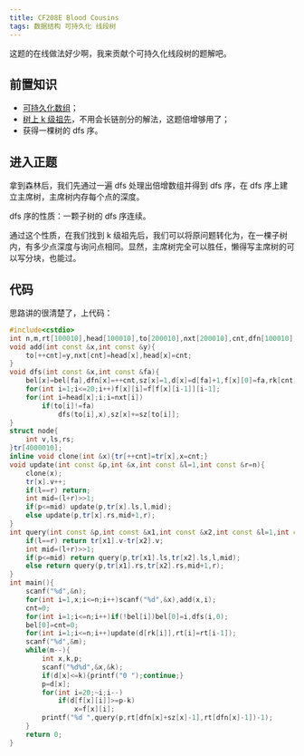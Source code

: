 ```yaml
---
title: CF208E Blood Cousins
tags: 数据结构 可持久化 线段树
---
```


这题的在线做法好少啊，我来贡献个可持久化线段树的题解吧。

## 前置知识
- [可持久化数组](https://www.luogu.com.cn/problem/P3919)；
- [树上 k 级祖先](https://www.luogu.com.cn/problem/P5903)，不用会长链剖分的解法，这题倍增够用了；
- 获得一棵树的 dfs 序。

## 进入正题
拿到森林后，我们先通过一遍 dfs 处理出倍增数组并得到 dfs 序，在 dfs 序上建立主席树，主席树内存每个点的深度。

dfs 序的性质：一颗子树的 dfs 序连续。

通过这个性质，在我们找到 k 级祖先后，我们可以将原问题转化为，在一棵子树内，有多少点深度与询问点相同。显然，主席树完全可以胜任，懒得写主席树的可以写分块，也能过。

## 代码
思路讲的很清楚了，上代码：
```cpp
#include<cstdio>
int n,m,rt[100010],head[100010],to[200010],nxt[200010],cnt,dfn[100010],rk[100010],f[100010][22],d[100010],bel[100010],sz[100010];
void add(int const &x,int const &y){
	to[++cnt]=y,nxt[cnt]=head[x],head[x]=cnt;
}
void dfs(int const &x,int const &fa){
	bel[x]=bel[fa],dfn[x]=++cnt,sz[x]=1,d[x]=d[fa]+1,f[x][0]=fa,rk[cnt]=x;
	for(int i=1;i<=20;i++)f[x][i]=f[f[x][i-1]][i-1];
	for(int i=head[x];i;i=nxt[i])
		if(to[i]!=fa)
			dfs(to[i],x),sz[x]+=sz[to[i]];
}
struct node{
	int v,ls,rs;
}tr[4000010];
inline void clone(int &x){tr[++cnt]=tr[x],x=cnt;}
void update(int const &p,int &x,int const &l=1,int const &r=n){
	clone(x);
	tr[x].v++;
	if(l==r) return;
	int mid=(l+r)>>1;
	if(p<=mid) update(p,tr[x].ls,l,mid);
	else update(p,tr[x].rs,mid+1,r);
}
int query(int const &p,int const &x1,int const &x2,int const &l=1,int const &r=n){
	if(l==r) return tr[x1].v-tr[x2].v;
	int mid=(l+r)>>1;
	if(p<=mid) return query(p,tr[x1].ls,tr[x2].ls,l,mid);
	else return query(p,tr[x1].rs,tr[x2].rs,mid+1,r);
}
int main(){
	scanf("%d",&n);
	for(int i=1,x;i<=n;i++)scanf("%d",&x),add(x,i);
	cnt=0;
	for(int i=1;i<=n;i++)if(!bel[i])bel[0]=i,dfs(i,0);
	bel[0]=cnt=0;
	for(int i=1;i<=n;i++)update(d[rk[i]],rt[i]=rt[i-1]);
	scanf("%d",&m);
	while(m--){
		int x,k,p;
		scanf("%d%d",&x,&k);
		if(d[x]<=k){printf("0 ");continue;}
		p=d[x];
		for(int i=20;~i;i--)
			if(d[f[x][i]]>=p-k)
				x=f[x][i];
		printf("%d ",query(p,rt[dfn[x]+sz[x]-1],rt[dfn[x]-1])-1);
	}
	return 0;
}
```